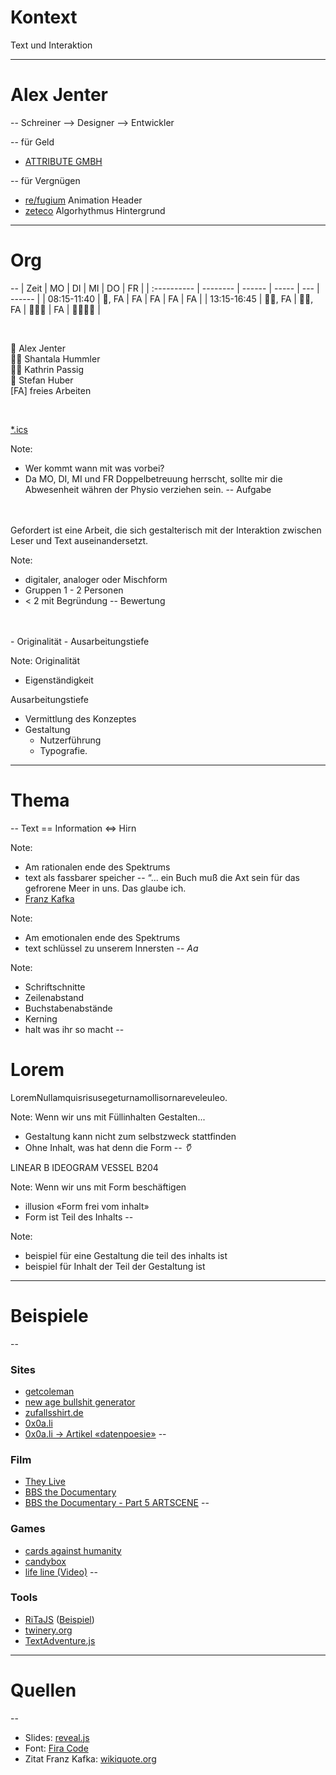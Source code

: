 # Kontext
Text und Interaktion <!-- .element: class="fragment" data-fragment-index="1" -->

---
# Alex Jenter
--
Schreiner
<span class="fragment" data-fragment-index="1">
--> Designer
</span>
<span class="fragment" data-fragment-index="2">
--> Entwickler
</span>

--
für Geld
- [ATTRIBUTE GMBH](https://www.attribute.ch/en)

--
für Vergnügen
- [re/fugium](https://www.re-fugium.com/) Animation Header
- [zeteco](https://zeteco.ch/) Algorhythmus Hintergrund

---
# Org
--
|    Zeit     |    MO    |   DI   |  MI   | DO  |   FR   |
| :---------- | -------- | ------ | ----- | --- | ------ |
| 08:15-11:40 | 🧔, FA      | FA     | FA    | FA  | FA     |
| 13:15-16:45 | 👩‍🎓, FA | 👩🏻, FA | 👩‍🎓🧔 | FA  | 👩‍🎓👨🧔 |

<br>




🧔 Alex Jenter  
👩‍🎓 Shantala Hummler  
👩🏻 Kathrin Passig  
👨 Stefan Huber  
[FA] freies Arbeiten  

<br>

[*.ics](https://alexjenter.github.io/calendar/projekt-woche-sfgz.ics)

Note:
- Wer kommt wann mit was vorbei?
- Da MO, DI, MI und FR Doppelbetreuung herrscht,
sollte mir die Abwesenheit währen der Physio verziehen sein.
--
Aufgabe
<br>
<br>
Gefordert ist eine Arbeit, die sich gestalterisch mit der Interaktion zwischen Leser und Text auseinandersetzt. 

Note:
- digitaler, analoger oder Mischform
- Gruppen 1 - 2 Personen
- < 2 mit Begründung
--
Bewertung
<br>
<br>
- Originalität
- Ausarbeitungstiefe

Note:
Originalität
- Eigenständigkeit

Ausarbeitungstiefe
- Vermittlung des Konzeptes
- Gestaltung
  - Nutzerführung
  - Typografie.

---
# Thema
--
Text == Information <=> Hirn

Note:
- Am rationalen ende des Spektrums
- text als fassbarer speicher
--
“... ein Buch muß die Axt sein für das gefrorene Meer in uns.  Das glaube ich.
- [Franz Kafka](https://en.wikiquote.org/wiki/Franz_Kafka)

Note:
- Am emotionalen ende des Spektrums
- text schlüssel zu unserem Innersten
--
*Aa*

Note:
- Schriftschnitte
- Zeilenabstand
- Buchstabenabstände
- Kerning
- halt was ihr so macht
--
# Lorem
LoremNullamquisrisusegeturnamollisornareveleuleo. <!-- .element: class="fragment" data-fragment-index="1" -->

Note:
Wenn wir uns mit Füllinhalten Gestalten...
- Gestaltung kann nicht zum selbstzweck stattfinden
- Ohne Inhalt, was hat denn die Form
--
*𐃣*

LINEAR B IDEOGRAM VESSEL B204  <!-- .element: class="fragment" data-fragment-index="1" -->

Note:
Wenn wir uns mit Form beschäftigen
- illusion «Form frei vom inhalt»
- Form ist Teil des Inhalts
--
<!-- .slide: data-background-image="./images/they-live-1.jpg" -->

Note:
- beispiel für eine Gestaltung die teil des inhalts ist
- beispiel für Inhalt der Teil der Gestaltung ist
---
# Beispiele
--
### Sites
- [getcoleman](https://getcoleman.com/)
- [new age bullshit generator](http://sebpearce.com/bullshit/)
- [zufallsshirt.de](http://zufallsshirt.de/)
- [0x0a.li](http://0x0a.li)
- [0x0a.li -> Artikel «datenpoesie»](http://0x0a.li/de/datenpoesie/)
--
### Film
- [They Live](https://en.wikipedia.org/wiki/They_Live)
- [BBS the Documentary](https://www.youtube.com/watch?v=nO5vjmDFZaI)
- [BBS the Documentary - Part 5 ARTSCENE](https://www.youtube.com/watch?v=2ReS4Bp4IPY)
--
### Games
- [cards against humanity](https://cardsagainsthumanity.com/)
- [candybox](https://candybox2.github.io/candybox/)
- [life line (Video)](https://www.youtube.com/watch?v=LehoxwX3llo)
--
### Tools
- [RiTaJS](https://github.com/dhowe/RiTaJS) ([Beispiel](./ex/rita))
- [twinery.org](https://twinery.org/2)
- [TextAdventure.js](https://github.com/TheBroox/TextAdventure.js)

---
# Quellen
--
- Slides: [reveal.js](https://github.com/hakimel/reveal.js)
- Font: [Fira Code](https://github.com/tonsky/FiraCode)
- Zitat Franz Kafka: [wikiquote.org](https://en.wikiquote.org/wiki/Franz_Kafka)

